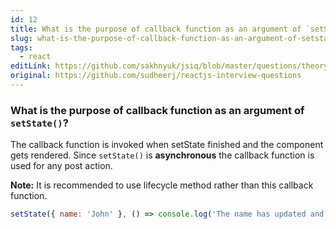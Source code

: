 ```yaml
---
id: 12
title: What is the purpose of callback function as an argument of `setState()`?
slug: what-is-the-purpose-of-callback-function-as-an-argument-of-setstate
tags:
  - react
editLink: https://github.com/sakhnyuk/jsiq/blob/master/questions/theory/react/12.md
original: https://github.com/sudheerj/reactjs-interview-questions
---
```


### What is the purpose of callback function as an argument of `setState()`?

The callback function is invoked when setState finished and the component gets rendered. Since `setState()` is **asynchronous** the callback function is used for any post action.

**Note:** It is recommended to use lifecycle method rather than this callback function.

```javascript
setState({ name: 'John' }, () => console.log('The name has updated and component re-rendered'));
```
